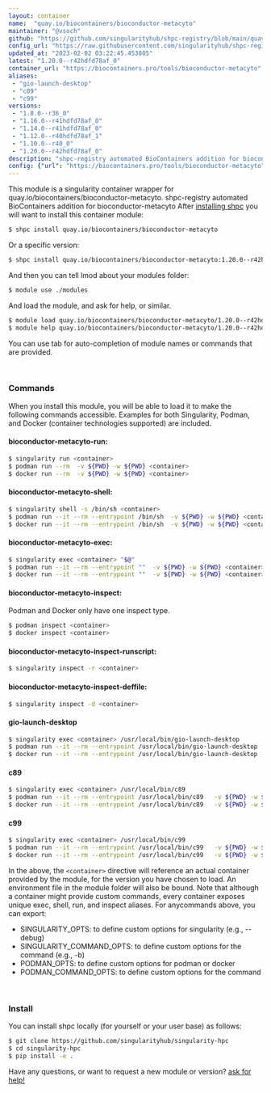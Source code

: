 ```yaml
---
layout: container
name:  "quay.io/biocontainers/bioconductor-metacyto"
maintainer: "@vsoch"
github: "https://github.com/singularityhub/shpc-registry/blob/main/quay.io/biocontainers/bioconductor-metacyto/container.yaml"
config_url: "https://raw.githubusercontent.com/singularityhub/shpc-registry/main/quay.io/biocontainers/bioconductor-metacyto/container.yaml"
updated_at: "2023-02-02 03:22:45.453805"
latest: "1.20.0--r42hdfd78af_0"
container_url: "https://biocontainers.pro/tools/bioconductor-metacyto"
aliases:
 - "gio-launch-desktop"
 - "c89"
 - "c99"
versions:
 - "1.8.0--r36_0"
 - "1.16.0--r41hdfd78af_0"
 - "1.14.0--r41hdfd78af_0"
 - "1.12.0--r40hdfd78af_1"
 - "1.10.0--r40_0"
 - "1.20.0--r42hdfd78af_0"
description: "shpc-registry automated BioContainers addition for bioconductor-metacyto"
config: {"url": "https://biocontainers.pro/tools/bioconductor-metacyto", "maintainer": "@vsoch", "description": "shpc-registry automated BioContainers addition for bioconductor-metacyto", "latest": {"1.20.0--r42hdfd78af_0": "sha256:82956e9ec8289b10083d1ba459259ea67bbd4c2f2d166753f19073e3c59ade41"}, "tags": {"1.8.0--r36_0": "sha256:aff4ed91eef880629b31d6f99b10ba8bc3c610a8183e314b5e117e2f52c28dc6", "1.16.0--r41hdfd78af_0": "sha256:268c59d125ce01e10f7f213a93be5d6935e15b5864453566fbed69eb99c5f6d2", "1.14.0--r41hdfd78af_0": "sha256:586aa89f9adc08b7bc86291481a734accdb6d59878dab7d5b9e8b22997c96079", "1.12.0--r40hdfd78af_1": "sha256:d6a4693b44292a1fbc409e497e9cd6874ae6490fc2d01007fc0326745fbffae3", "1.10.0--r40_0": "sha256:9916341d63c014b52217278e53299a22d4eb11ed51db37c17b3a541970e48d12", "1.20.0--r42hdfd78af_0": "sha256:82956e9ec8289b10083d1ba459259ea67bbd4c2f2d166753f19073e3c59ade41"}, "docker": "quay.io/biocontainers/bioconductor-metacyto", "aliases": {"gio-launch-desktop": "/usr/local/bin/gio-launch-desktop", "c89": "/usr/local/bin/c89", "c99": "/usr/local/bin/c99"}}
---
```


This module is a singularity container wrapper for quay.io/biocontainers/bioconductor-metacyto.
shpc-registry automated BioContainers addition for bioconductor-metacyto
After [installing shpc](#install) you will want to install this container module:


```bash
$ shpc install quay.io/biocontainers/bioconductor-metacyto
```

Or a specific version:

```bash
$ shpc install quay.io/biocontainers/bioconductor-metacyto:1.20.0--r42hdfd78af_0
```

And then you can tell lmod about your modules folder:

```bash
$ module use ./modules
```

And load the module, and ask for help, or similar.

```bash
$ module load quay.io/biocontainers/bioconductor-metacyto/1.20.0--r42hdfd78af_0
$ module help quay.io/biocontainers/bioconductor-metacyto/1.20.0--r42hdfd78af_0
```

You can use tab for auto-completion of module names or commands that are provided.

<br>

### Commands

When you install this module, you will be able to load it to make the following commands accessible.
Examples for both Singularity, Podman, and Docker (container technologies supported) are included.

#### bioconductor-metacyto-run:

```bash
$ singularity run <container>
$ podman run --rm  -v ${PWD} -w ${PWD} <container>
$ docker run --rm  -v ${PWD} -w ${PWD} <container>
```

#### bioconductor-metacyto-shell:

```bash
$ singularity shell -s /bin/sh <container>
$ podman run --it --rm --entrypoint /bin/sh  -v ${PWD} -w ${PWD} <container>
$ docker run --it --rm --entrypoint /bin/sh  -v ${PWD} -w ${PWD} <container>
```

#### bioconductor-metacyto-exec:

```bash
$ singularity exec <container> "$@"
$ podman run --it --rm --entrypoint ""  -v ${PWD} -w ${PWD} <container> "$@"
$ docker run --it --rm --entrypoint ""  -v ${PWD} -w ${PWD} <container> "$@"
```

#### bioconductor-metacyto-inspect:

Podman and Docker only have one inspect type.

```bash
$ podman inspect <container>
$ docker inspect <container>
```

#### bioconductor-metacyto-inspect-runscript:

```bash
$ singularity inspect -r <container>
```

#### bioconductor-metacyto-inspect-deffile:

```bash
$ singularity inspect -d <container>
```


#### gio-launch-desktop

```bash
$ singularity exec <container> /usr/local/bin/gio-launch-desktop
$ podman run --it --rm --entrypoint /usr/local/bin/gio-launch-desktop   -v ${PWD} -w ${PWD} <container> -c " $@"
$ docker run --it --rm --entrypoint /usr/local/bin/gio-launch-desktop   -v ${PWD} -w ${PWD} <container> -c " $@"
```


#### c89

```bash
$ singularity exec <container> /usr/local/bin/c89
$ podman run --it --rm --entrypoint /usr/local/bin/c89   -v ${PWD} -w ${PWD} <container> -c " $@"
$ docker run --it --rm --entrypoint /usr/local/bin/c89   -v ${PWD} -w ${PWD} <container> -c " $@"
```


#### c99

```bash
$ singularity exec <container> /usr/local/bin/c99
$ podman run --it --rm --entrypoint /usr/local/bin/c99   -v ${PWD} -w ${PWD} <container> -c " $@"
$ docker run --it --rm --entrypoint /usr/local/bin/c99   -v ${PWD} -w ${PWD} <container> -c " $@"
```



In the above, the `<container>` directive will reference an actual container provided
by the module, for the version you have chosen to load. An environment file in the
module folder will also be bound. Note that although a container
might provide custom commands, every container exposes unique exec, shell, run, and
inspect aliases. For anycommands above, you can export:

 - SINGULARITY_OPTS: to define custom options for singularity (e.g., --debug)
 - SINGULARITY_COMMAND_OPTS: to define custom options for the command (e.g., -b)
 - PODMAN_OPTS: to define custom options for podman or docker
 - PODMAN_COMMAND_OPTS: to define custom options for the command

<br>

### Install

You can install shpc locally (for yourself or your user base) as follows:

```bash
$ git clone https://github.com/singularityhub/singularity-hpc
$ cd singularity-hpc
$ pip install -e .
```

Have any questions, or want to request a new module or version? [ask for help!](https://github.com/singularityhub/singularity-hpc/issues)